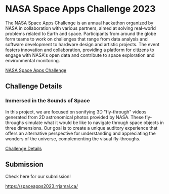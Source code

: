 # NASA Space Apps Challenge 2023

The NASA Space Apps Challenge is an annual hackathon organized by NASA in collaboration with various partners, aimed at solving real-world problems related to Earth and space. Participants from around the globe form teams to work on challenges that range from data analysis and software development to hardware design and artistic projects. The event fosters innovation and collaboration, providing a platform for citizens to engage with NASA's open data and contribute to space exploration and environmental monitoring.

[NASA Space Apps Challenge](https://www.spaceappschallenge.org/)

## Challenge Details

### Immersed in the Sounds of Space

In this project, we are focused on sonifying 3D "fly-through" videos generated from 2D astronomical photos provided by NASA. These fly-throughs simulate what it would be like to navigate through space objects in three dimensions. Our goal is to create a unique auditory experience that offers an alternative perspective for understanding and appreciating the wonders of the universe, complementing the visual fly-throughs.

[Challenge Details](https://www.spaceappschallenge.org/2023/challenges/immersed-in-the-sounds-of-space/)

## Submission

Check here for our submission!

https://spaceapps2023.rrjamal.ca/
